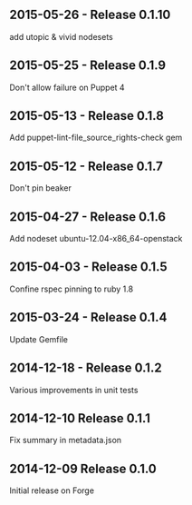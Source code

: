 ## 2015-05-26 - Release 0.1.10

add utopic & vivid nodesets

## 2015-05-25 - Release 0.1.9

Don't allow failure on Puppet 4

## 2015-05-13 - Release 0.1.8

Add puppet-lint-file_source_rights-check gem

## 2015-05-12 - Release 0.1.7

Don't pin beaker

## 2015-04-27 - Release 0.1.6

Add nodeset ubuntu-12.04-x86_64-openstack

## 2015-04-03 - Release 0.1.5

Confine rspec pinning to ruby 1.8

## 2015-03-24 - Release 0.1.4

Update Gemfile

## 2014-12-18 - Release 0.1.2

Various improvements in unit tests

## 2014-12-10 Release 0.1.1

Fix summary in metadata.json

## 2014-12-09 Release 0.1.0

Initial release on Forge
